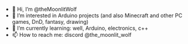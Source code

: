 - 👋 Hi, I’m @theMoonlitWolf
- 👀 I’m interested in Arduino projects (and also Minecraft and other PC games, DnD, fantasy, drawing)
- 🌱 I’m currently learning: well, Arduino, electronics, c++
- 📫 How to reach me: discord @the_moonlit_wolf
